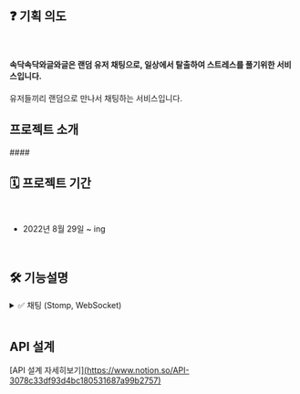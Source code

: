 ## ❓ 기획 의도       
<br>




#### 속닥속닥와글와글은 랜덤 유저 채팅으로, 일상에서 탈출하여 스트레스를 풀기위한 서비스입니다.

  유저들끼리 랜덤으로 만나서 채팅하는 서비스입니다.


<!-- * 🤟[RIBBORN 서비스 바로가기](https://ribborn.kr/) -->

##  프로젝트 소개
####<br/>

## 🗓 프로젝트 기간

<br>

* 2022년 8월 29일 ~ ing
  
<br>  

## :hammer_and_wrench: 기능설명


<details>
<summary> ✅ 채팅 (Stomp, WebSocket)</summary>
  
<div markdown="1">       

- 유저간 1 : 1 채팅방 생성
- 채팅 내용이 분 단위로 구분됨
- 좌측 채팅목록에서 기존 채팅중이던 목록을 확인할 수 있음
- 채팅 중 유저 채팅  
<!-- 
![채팅](https://user-images.githubusercontent.com/59018674/182070598-098dff0a-1d85-4a7f-a543-747b73ad3874.png)
 -->
</div>
</details>


<br>

##  API 설계

[API 설계 자세히보기][(https://www.notion.so/API-3078c33df93d4bc180531687a99b2757)](https://www.notion.so/API-bcb40afa27de44408b00e50a201d08a6)

